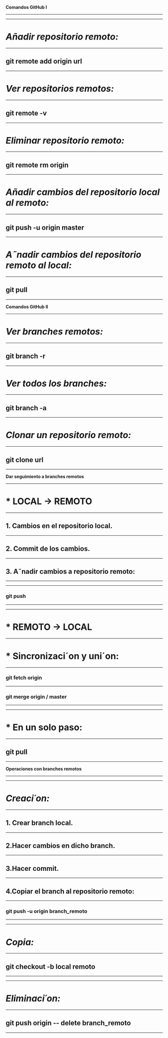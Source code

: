 **Comandos GitHub I**

---
---

# *Añadir repositorio remoto:*

---

## git remote add origin url

---

# *Ver repositorios remotos:*

---

## git remote -v

---

# *Eliminar repositorio remoto:*

---

## git remote rm origin

---

# *Añadir cambios del repositorio local al remoto:*

---

## git push -u origin master

---

# *A˜nadir cambios del repositorio remoto al local:*

---

## git pull

---

**Comandos GitHub II**

---

# *Ver branches remotos:*

---

## git branch -r

---

# *Ver todos los branches:*

---
## git branch -a

---

# *Clonar un repositorio remoto:*

---

## git clone url

---

**Dar seguimiento a branches remotos**

---

# * LOCAL → REMOTO

---

## 1. Cambios en el repositorio local.

---

## 2. Commit de los cambios.

---

## 3. A˜nadir cambios a repositorio remoto:

---

---

### git push

---

---

# * REMOTO → LOCAL

---

# * Sincronizaci´on y uni´on:

---

### git fetch origin

---

### git merge origin / master

---

---

# * En un solo paso:

---

## git pull

---

**Operaciones con branches remotos**

---

---

# *Creaci´on:*

---
## 1. Crear branch local.

---

## 2.Hacer cambios en dicho branch.

---

## 3.Hacer commit.

---

## 4.Copiar el branch al repositorio remoto:

---

### git push -u origin branch_remoto

---

---
# *Copia:*

---

## git checkout -b local remoto

---

---

# *Eliminaci´on:*

---

## git push origin -- delete branch_remoto

---
